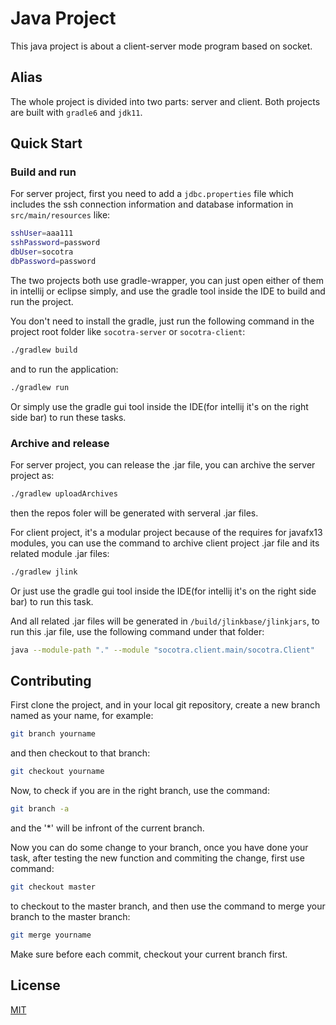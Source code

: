 # Java Project

This java project is about a client-server mode program based on socket.

## Alias

The whole project is divided into two parts: server and client. Both projects are built with `gradle6` and `jdk11`.

## Quick Start

### Build and run

For server project, first you need to add a `jdbc.properties` file which includes the ssh connection information and database information in `src/main/resources` like:

```bash
sshUser=aaa111
sshPassword=password
dbUser=socotra
dbPassword=password
```

The two projects both use gradle-wrapper, you can just open either of them in intellij or eclipse simply, and use the gradle tool inside the IDE to build and run the project.

You don't need to install the gradle, just run the following command in the project root folder like `socotra-server` or `socotra-client`:

```bash
./gradlew build
```

and to run the application:

```bash
./gradlew run
```

Or simply use the gradle gui tool inside the IDE(for intellij it's on the right side bar) to run these tasks.

### Archive and release

For server project, you can release the .jar file, you can archive the server project as:

```bash
./gradlew uploadArchives
```

then the repos foler will be generated with serveral .jar files.

For client project, it's a modular project because of the requires for javafx13 modules, you can use the command to archive client project .jar file and its related module .jar files:

```bash
./gradlew jlink
```

Or just use the gradle gui tool inside the IDE(for intellij it's on the right side bar) to run this task.

And all related .jar files will be generated in `/build/jlinkbase/jlinkjars`, to run this .jar file, use the following command under that folder:

```bash
java --module-path "." --module "socotra.client.main/socotra.Client"
```

## Contributing
First clone the project, and in your local git repository, create a new branch named as your name, for example:

```bash
git branch yourname
```

and then checkout to that branch:

```bash
git checkout yourname
```

Now, to check if you are in the right branch, use the command:

```bash
git branch -a
```

and the '*' will be infront of the current branch.

Now you can do some change to your branch, once you have done your task, after testing the new function and commiting the change, first use command:

```bash
git checkout master
```

to checkout to the master branch, and then use the command to merge your branch to the master branch:

```bash
git merge yourname
```
Make sure before each commit, checkout your current branch first.


## License
[MIT](https://choosealicense.com/licenses/mit/)
